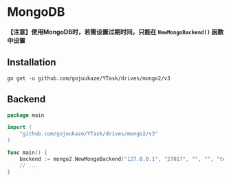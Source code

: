 # MongoDB

**【注意】使用MongoDB时，若需设置过期时间，只能在 ``NewMongoBackend()`` 函数中设置**

## Installation

```shell
go get -u github.com/gojuukaze/YTask/drives/mongo2/v3
```

## Backend

```go
package main

import (
    "github.com/gojuukaze/YTask/drives/mongo2/v3"
)

func main() {
	backend := mongo2.NewMongoBackend("127.0.0.1", "27017", "", "", "test", "test", 200)
	// ...
}
```
